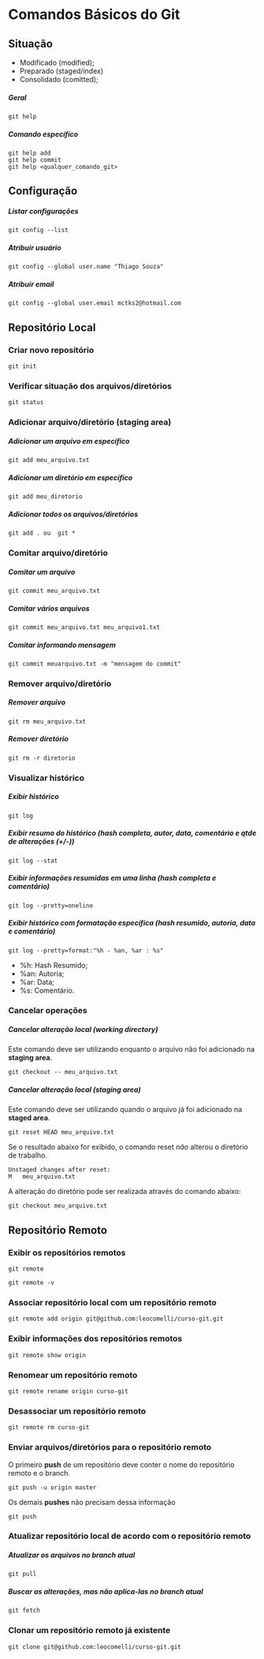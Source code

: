 # Comandos Básicos do Git 

## Situação

* Modificado (modified);
* Preparado (staged/index)
* Consolidado (comitted);

##### Geral
	git help
	
##### Comando específico
	git help add
	git help commit
	git help <qualquer_comando_git>

## Configuração 

##### Listar configurações
	git config --list

##### Atribuir usuário
	git config --global user.name "Thiago Souza"

##### Atribuir email
	git config --global user.email mctks2@hotmail.com


## Repositório Local

### Criar novo repositório

	git init

### Verificar situação dos arquivos/diretórios

	git status

### Adicionar arquivo/diretório (staging area)

##### Adicionar um arquivo em específico

	git add meu_arquivo.txt

##### Adicionar um diretório em específico

	git add meu_diretorio

##### Adicionar todos os arquivos/diretórios
	
	git add . ou  git *	
		
### Comitar arquivo/diretório

##### Comitar um arquivo
	
	git commit meu_arquivo.txt

##### Comitar vários arquivos

	git commit meu_arquivo.txt meu_arquivo1.txt
	
##### Comitar informando mensagem

	git commit meuarquivo.txt -m "mensagem do commit"

### Remover arquivo/diretório

##### Remover arquivo

	git rm meu_arquivo.txt

##### Remover diretório

	git rm -r diretorio

### Visualizar histórico

##### Exibir histórico
	
	git log
	
##### Exibir resumo do histórico (hash completa, autor, data, comentário e qtde de alterações (+/-))

	git log --stat
	
##### Exibir informações resumidas em uma linha (hash completa e comentário)

	git log --pretty=oneline
	
##### Exibir histórico com formatação específica (hash resumido, autoria, data e comentário)

	git log --pretty=format:"%h - %an, %ar : %s"
	
* %h: Hash Resumido;
* %an: Autoria;
* %ar: Data;
* %s: Comentário.

### Cancelar operações

##### Cancelar alteração local (working directory)
Este comando deve ser utilizando enquanto o arquivo não foi adicionado na **staging area**. 

	git checkout -- meu_arquivo.txt

##### Cancelar alteração local (staging area)
Este comando deve ser utilizando quando o arquivo já foi adicionado na **staged area**.

	git reset HEAD meu_arquivo.txt

Se o resultado abaixo for exibido, o comando reset *não* alterou o diretório de trabalho. 

	Unstaged changes after reset:
	M	meu_arquivo.txt

A alteração do diretório pode ser realizada através do comando abaixo:
	
	git checkout meu_arquivo.txt

## Repositório Remoto

### Exibir os repositórios remotos

	git remote
	
	git remote -v

### Associar repositório local com um repositório remoto

	git remote add origin git@github.com:leocomelli/curso-git.git
	
### Exibir informações dos repositórios remotos

	git remote show origin
	
### Renomear um repositório remoto 

	git remote rename origin curso-git
	
### Desassociar um repositório remoto
	
	git remote rm curso-git

### Enviar arquivos/diretórios para o repositório remoto

O primeiro **push** de um repositório deve conter o nome do repositório remoto e o branch.

	git push -u origin master
	
Os demais **pushes** não precisam dessa informação

	git push

### Atualizar repositório local de acordo com o repositório remoto

##### Atualizar os arquivos no branch atual

	git pull
	
##### Buscar as alterações, mas não aplica-las no branch atual

	git fetch
	
### Clonar um repositório remoto já existente

	git clone git@github.com:leocomelli/curso-git.git
	


